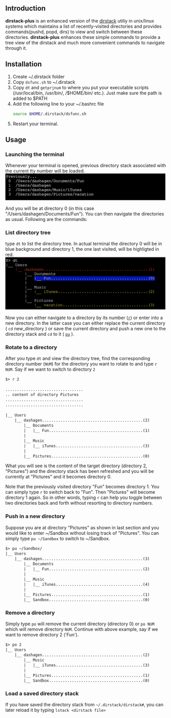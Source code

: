## Introduction
**dirstack-plus** is an enhanced version of the [dirstack](https://www.gnu.org/software/bash/manual/html_node/Directory-Stack-Builtins.html) utiliy in unix/linux systems which maintains a list of recently-visited directories and provides commands(pushd, popd, dirs) to view and switch between these directories. **dirstack-plus** enhances these simple commands to provide a tree view of the dirstack and much more convenient commands to navigate through it. 


## Installation 

1. Create ~/.dirstack folder
2. Copy `dsfunc.sh` to ~/.dirstack
3. Copy  `dt` and `getprjnum` to where you put your executable scripts (/usr/local/bin, /usr/bin/, /$HOME/bin/ etc.). Just make sure the path is added to $PATH
4. Add the following line to your ~/.bashrc file
   ```bash
   source $HOME/.dirstack/dsfunc.sh
   ```
5. Restart your terminal.


## Usage

### Launching the terminal
Whenever your terminal is opened, previous directory stack associated with the current tty number will be loaded. 
<img src="./doc/ds1.png" width="500"/>

And you will be at directory 0 (in this case "/Users/dashagen/Documents/Fun"). You can then navigate the directories as usual. Following are the commands:

### List directory tree
type `dt` to list the directory tree. In actual terminal the directory 0 will be in blue background and directory 1, the one last visited, will be highligted in red.
<img src="./doc/ds2.png" width="500"/>

Now you can either navigate to a directory by its number ([`r`](#rotate-to-a-directory)) or enter into a new directory. In the latter case you can either replace the current directory ( `cd` new_directory )  or save the current directory and push a new one to the directory stack and `cd` to it ( [`pu`](#push-in-a-new-directory) ).

### Rotate to a directory
After you type `dt` and view the directory tree, find the corresponding directory number (`NUM`) for the directory you want to rotate to and type `r NUM`. Say if we want to switch to directory `2`

```
$> r 2

..................................
.. content of directory Pictures
..................................
..................................

|__ Users
    |__ dashagen............................................(2)
        |__ Documents
        |   |__ Fun.........................................(1)
        |
        |__ Music
        |   |__ iTunes......................................(3)
        |
        |__ Pictures........................................(0)

```
What you will see is the content of the target directory (directory 2, "Pictures") and the directory stack has been refreshed and you will be currently at "Pictures" and it becomes directory 0.

Note that the previously visited directory "Fun" becomes directory 1. You can simply type `r` to switch back to "Fun". Then "Pictures" will become directory 1 again. So in other words, typing `r` can help you toggle between two directories back and forth without resorting to directory numbers.


### Push in a new directory

Suppose you are at directory "Pictures" as shown in last section and you would like to enter ~/Sandbox without losing track of "Pictures". You can simply type `pu ~/Sandbox` to switch to ~/Sandbox.

```
$> pu ~/Sandbox/
|__ Users
    |__ dashagen............................................(3)
        |__ Documents
        |   |__ Fun.........................................(2)
        |   
        |__ Music
        |   |__ iTunes......................................(4)
        |   
        |__ Pictures........................................(1)
        |__ Sandbox.........................................(0)
```


### Remove a directory 

Simply type `po` will remove the current directory (directory 0) or `po NUM` which will remove directory `NUM`. Continue with above example, say if we want to remove directory 2 ('Fun').

```
$> po 2
|__ Users
    |__ dashagen............................................(2)
        |__ Music
        |   |__ iTunes......................................(3)
        |   
        |__ Pictures........................................(1)
        |__ Sandbox.........................................(0)
```

### Load a saved directory stack 

If you have saved the directory stack from `~/.dirstack/dirstack#`, you can later reload it by typing `lstack <dirstack file>`


